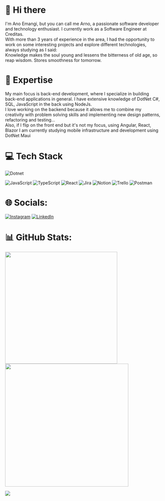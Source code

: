 # 👋 Hi there

I'm Ano Emangi, but you can call me Arno, a passionate software developer and technology enthusiast. I currently work as a Software Engineer at Creditas. </br>
With more than 3 years of experience in the area, I had the opportunity to work on some interesting projects and explore different technologies, always studying as I said: </br>
Knowledge makes the soul young and lessens the bitterness of old age, so reap wisdom. Stores smoothness for tomorrow.


# 🚀 Expertise

My main focus is back-end development, where I specialize in building back-end applications in general. I have extensive knowledge of DotNet C#, SQL, JavaScript in the back using NodeJs. 
</br>
I love working on the backend because it allows me to combine my creativity with problem solving skills and implementing new design patterns, refactoring and testing...
</br>
Also, if I flip on the front end but it's not my focus, using Angular, React, Blazor
I am currently studying mobile infrastructure and development using DotNet Maui

# 💻 Tech Stack
<!--
![Dotnet](https://img.shields.io/badge/javascript-%23323330.svg?style=for-the-badge&logo=javascript&logoColor=%23F7DF1E)
![C#](https://img.shields.io/badge/javascript-%23323330.svg?style=for-the-badge&logo=javascript&logoColor=%23F7DF1E)
![SQL-Server](https://img.shields.io/badge/javascript-%23323330.svg?style=for-the-badge&logo=javascript&logoColor=%23F7DF1E)
![Dotnet-Maui](https://img.shields.io/badge/javascript-%23323330.svg?style=for-the-badge&logo=javascript&logoColor=%23F7DF1E)
-->
![Dotnet](https://img.shields.io/badge/javascript-%23323330.svg?style=for-the-badge&logo=javascript&logoColor=%23F7DF1E)


![JavaScript](https://img.shields.io/badge/javascript-%23323330.svg?style=for-the-badge&logo=javascript&logoColor=%23F7DF1E) ![TypeScript](https://img.shields.io/badge/typescript-%23007ACC.svg?style=for-the-badge&logo=typescript&logoColor=white) ![React](https://img.shields.io/badge/react-%2320232a.svg?style=for-the-badge&logo=react&logoColor=%2361DAFB) ![Jira](https://img.shields.io/badge/jira-%230A0FFF.svg?style=for-the-badge&logo=jira&logoColor=white) ![Notion](https://img.shields.io/badge/Notion-%23000000.svg?style=for-the-badge&logo=notion&logoColor=white) ![Trello](https://img.shields.io/badge/Trello-%23026AA7.svg?style=for-the-badge&logo=Trello&logoColor=white) ![Postman](https://img.shields.io/badge/Postman-FF6C37?style=for-the-badge&logo=postman&logoColor=white)

# 🌐 Socials:
[![Instagram](https://img.shields.io/badge/Instagram-%23E4405F.svg?logo=Instagram&logoColor=white)](https://instagram.com/ano_emangi) [![LinkedIn](https://img.shields.io/badge/LinkedIn-%230077B5.svg?logo=linkedin&logoColor=white)](https://linkedin.com/in/arnoboys)

# 📊 GitHub Stats:
<img src="https://github-readme-stats-wheat-two-53.vercel.app/api?username=anoema&theme=neon&hide_border=false&include_all_commits=false&count_private=false"  width="364px" />             <img src="https://github-readme-streak-stats.herokuapp.com/?user=anoema&theme=neon&hide_border=false"  width="400px" />



![](https://github-readme-stats-wheat-two-53.vercel.app/api/top-langs/?username=anoema&theme=neon&hide_border=false&include_all_commits=false&count_private=false&layout=compact)


